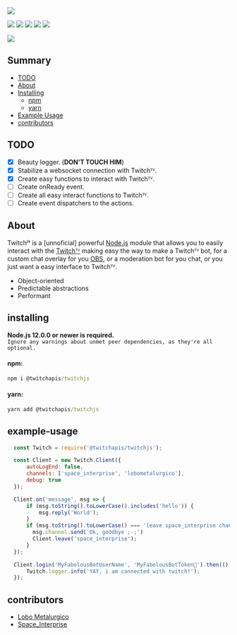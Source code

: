 <img src="https://media.discordapp.net/attachments/773922086188089374/774016163909992448/TwitchJS.png?width=879&height=475">
<p>
  <a href="https://discord.gg/26KFSUbVFe"><img src="https://img.shields.io/discord/773920681246851083?color=7289da&logo=discord&logoColor=FFFF55"/></a>
  <a href="https://www.npmjs.com/package/@twitchapis/twitchjs"><img src="https://img.shields.io/npm/v/@twitchapis/twitchjs.svg?maxAge=3600"/></a>
  <a href="https://www.npmjs.com/package/@twitchapis/twitchjs"><img src="https://img.shields.io/npm/dt/@twitchapis/twitchjs.svg?maxAge=3600"/></a>
  <a href="https://github.com/twitchapis/TwitchJS"><img src="https://github.com/twitchapis/TwitchJS/workflows/Testing/badge.svg"/></a>
  <a href="https://github.com/twitchapis/TwitchJS"><img src="https://img.shields.io/david/twitchapis/twitchJs.svg?maxAge=3600"/></a>
</p>
<img src="https://nodei.co/npm/@twitchapis/twitchjs.png?downloads=true&stars=true">

## Summary

- [TODO](#todo)
- [About](#about)
- [Installing](#installing)
  - [npm](#npm)
  - [yarn](#yarn)
- [Example Usage](#example-usage)
- [contributors](#contributors)

## TODO

- [X] Beauty logger. (**DON'T TOUCH HIM**)
- [X] Stabilize a websocket connection with Twitchᵀⱽ.
- [X] Create easy functions to interact with Twitchᵀⱽ.
- [ ] Create onReady event.
- [ ] Create all easy interact functions to Twitchᵀⱽ.
- [ ] Create event dispatchers to the actions.

## About

Twitchʲˢ is a [unnoficial] powerful [Node.js](https://nodejs.org) module that allows you to easily interact with the
[Twitchᵀⱽ](https://twitch.tv) making easy the way to make a Twitchᵀⱽ bot, for a custom chat overlay for you [OBS](https://obsproject.com/), or a moderation bot for you chat, or you just want a easy interface to Twitchᵀⱽ.

- Object-oriented
- Predictable abstractions
- Performant

## installing

**Node.js 12.0.0 or newer is required.**  
`Ignore any warnings about unmet peer dependencies, as they're all optional.`

#### npm: 
```bat
npm i @twitchapis/twitchjs
```  
#### yarn: 
```bat
yarn add @twitchapis/twitchjs
```  

## example-usage

```javascript
  const Twitch = require('@twitchapis/twitchjs');

  const Client = new Twitch.Client({
      autoLogEnd: false,
      channels: ['space_interprise', 'lobometalurgico'],
      debug: true
  });

  Client.on('message', msg => {
      if (msg.toString().toLowerCase().includes('hello')) {
          msg.reply('World');
      }
      if (msg.toString().toLowerCase() === 'leave space_interprise channel') {
        msg.channel.send('Ok, goodbye ;-;')
        Client.leave('space_interprise');
      }
  });

  Client.login('MyFabolousBotUserName', 'MyFabolousBotToken🤫').then(() => {
      Twitch.logger.info('YAY, i am connected with twitch!');
  });
```

## contributors

- [Lobo Metalurgico](https://github.com/LoboMetalurgico)
- [Space_Interprise](https://github.com/emanuelfranklyn)
